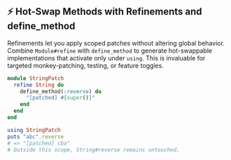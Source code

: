 ## ⚡ Hot-Swap Methods with Refinements and define_method

Refinements let you apply scoped patches without altering global behavior. Combine `Module#refine` with `define_method` to generate hot-swappable implementations that activate only under `using`. This is invaluable for targeted monkey-patching, testing, or feature toggles.

```ruby
module StringPatch
  refine String do
    define_method(:reverse) do
      "[patched] #{super()}"
    end
  end
end

using StringPatch
puts "abc".reverse
# => "[patched] cba"
# Outside this scope, String#reverse remains untouched.
```